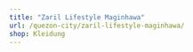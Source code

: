 ```yaml
---
title: "Zaril Lifestyle Maginhawa"
url: /quezon-city/zaril-lifestyle-maginhawa/
shop: Kleidung
---
```

